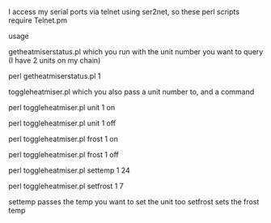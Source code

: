 I access my serial ports via telnet using ser2net, so these perl scripts require Telnet.pm

usage

getheatmiserstatus.pl which you run with the unit number you want to query (I have 2 units on my chain)

perl getheatmiserstatus.pl 1


toggleheatmiser.pl which you also pass a unit number to, and a command

perl toggleheatmiser.pl unit 1 on

perl toggleheatmiser.pl unit 1 off

perl toggleheatmiser.pl frost 1 on

perl toggleheatmiser.pl frost 1 off

perl toggleheatmiser.pl settemp 1 24

perl toggleheatmiser.pl setfrost 1 7


settemp passes the temp you want to set the unit too
setfrost sets the frost temp